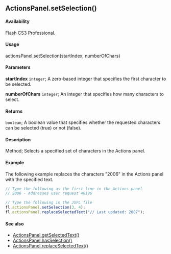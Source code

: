 ## ActionsPanel.setSelection()

#### Availability

Flash CS3 Professional.

#### Usage

actionsPanel.setSelection(startIndex, numberOfChars)

#### Parameters

**startIndex** `integer`; A zero-based integer that specifies the first character to be selected.

**numberOfChars** `integer`; An integer that specifies how many characters to select.

#### Returns

`boolean`; A boolean value that specifies whether the requested characters can be selected (true) or not (false).

#### Description

Method; Selects a specified set of characters in the Actions panel.

#### Example

The following example replaces the characters "2006" in the Actions panel with the specified text.

```javascript
// Type the following as the first line in the Actions panel
// 2006 - Addresses user request 40196

// Type the following in the JSFL file
fl.actionsPanel.setSelection(3, 4);
fl.actionsPanel.replaceSelectedText("// Last updated: 2007");
```

#### See also

- [ActionsPanel.getSelectedText()](../ActionsPanel_object/ActionsPanel2.md)
- [ActionsPanel.hasSelection()](../ActionsPanel_object/ActionsPanel4.md)
- [ActionsPanel.replaceSelectedText()](../ActionsPanel_object/ActionsPanel5.md)
